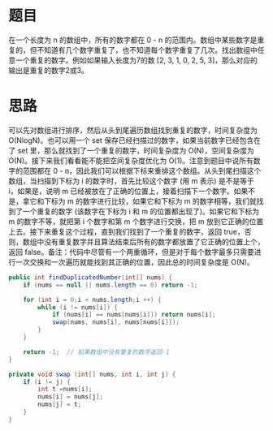 # 题目
在一个长度为 n 的数组中，所有的数字都在 0 - n 的范围内。数组中某些数字是重复的，但不知道有几个数字重复了，也不知道每个数字重复了几次。找出数组中任意一个重复的数字。例如如果输入长度为7的数 [2, 3, 1, 0, 2, 5, 3]，那么对应的输出是重复的数字2或3。

# 思路

可以先对数组进行排序，然后从头到尾遍历数组找到重复的数字，时间复杂度为 O(NlogN)。也可以用一个 set 保存已经扫描过的数字，如果当前数字已经包含在了 set 里，那么就找到了一个重复的数字，时间复杂度为 O(N)，空间复杂度为 O(N)。接下来我们看看能不能把空间复杂度优化为 O(1)。注意到题目中说所有数字的范围都在 0 - n，因此我们可以根据下标来重排这个数组。从头到尾扫描这个数组，当扫描到下标为 i 的数字时，首先比较这个数字 (用 m 表示) 是不是等于 i，如果是，说明 m 已经被放在了正确的位置上，接着扫描下一个数字。如果不是，拿它和下标为 m 的数字进行比较，如果它和下标为 m 的数字相等，我们就找到了一个重复的数字 (该数字在下标为 i 和 m 的位置都出现了)。如果它和下标为 m 的数字不等，就把第 i 个数字和第 m 个数字进行交换，把 m 放到它正确的位置上去。接下来重复这个过程，直到我们找到了一个重复的数字，返回 true，否则，数组中没有重复数字并且算法结束后所有的数字都放置了它正确的位置上个，返回 false。备注：代码中尽管有一个两重循环，但是对于每个数字最多只需要进行一次交换和一次遍历就能找到其正确的位置，因此总的时间复杂度是 O(N)。

```java
public int findDuplicatedNumber(int[] nums) {
    if (nums == null || nums.length == 0) return -1;

    for (int i = 0;i < nums.length;i ++) {
        while (i != nums[i]) {
            if (nums[i] == nums[nums[i]]) return nums[i];
            swap(nums, nums[i], nums[nums[i]]);
        }
    }

    return -1;  // 如果数组中没有重复的数字返回-1
}

private void swap (int[] nums, int i, int j) {
    if (i != j) {
        int t =nums[i];
        nums[i] = nums[j];
        nums[j] = t;
    }
}
```

